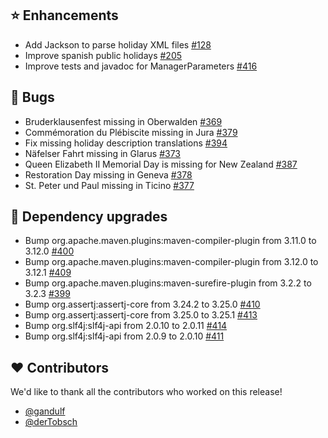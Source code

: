 ## ⭐ Enhancements

- Add Jackson to parse holiday XML files [#128](https://github.com/focus-shift/jollyday/issues/128)
- Improve spanish public holidays [#205](https://github.com/focus-shift/jollyday/issues/205)
- Improve tests and javadoc for ManagerParameters [#416](https://github.com/focus-shift/jollyday/issues/416)

## 🐞 Bugs

- Bruderklausenfest missing in Oberwalden [#369](https://github.com/focus-shift/jollyday/issues/369)
- Commémoration du Plébiscite missing in Jura [#379](https://github.com/focus-shift/jollyday/issues/379)
- Fix missing holiday description translations [#394](https://github.com/focus-shift/jollyday/issues/394)
- Näfelser Fahrt missing in Glarus [#373](https://github.com/focus-shift/jollyday/issues/373)
- Queen Elizabeth II Memorial Day is missing for New Zealand [#387](https://github.com/focus-shift/jollyday/issues/387)
- Restoration Day missing in Geneva [#378](https://github.com/focus-shift/jollyday/issues/378)
- St. Peter und Paul missing in Ticino [#377](https://github.com/focus-shift/jollyday/issues/377)

## 🔨 Dependency upgrades

- Bump org.apache.maven.plugins:maven-compiler-plugin from 3.11.0 to 3.12.0 [#400](https://github.com/focus-shift/jollyday/pull/400)
- Bump org.apache.maven.plugins:maven-compiler-plugin from 3.12.0 to 3.12.1 [#409](https://github.com/focus-shift/jollyday/pull/409)
- Bump org.apache.maven.plugins:maven-surefire-plugin from 3.2.2 to 3.2.3 [#399](https://github.com/focus-shift/jollyday/pull/399)
- Bump org.assertj:assertj-core from 3.24.2 to 3.25.0 [#410](https://github.com/focus-shift/jollyday/pull/410)
- Bump org.assertj:assertj-core from 3.25.0 to 3.25.1 [#413](https://github.com/focus-shift/jollyday/pull/413)
- Bump org.slf4j:slf4j-api from 2.0.10 to 2.0.11 [#414](https://github.com/focus-shift/jollyday/pull/414)
- Bump org.slf4j:slf4j-api from 2.0.9 to 2.0.10 [#411](https://github.com/focus-shift/jollyday/pull/411)

## ❤️ Contributors

We'd like to thank all the contributors who worked on this release!

- [@gandulf](https://github.com/gandulf)
- [@derTobsch](https://github.com/derTobsch)
